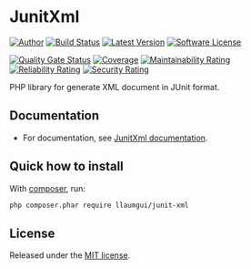 # JunitXml

[![Author][ico-twitter]][link-twitter]
[![Build Status][ico-ghactions]][link-ghactions]
[![Latest Version][ico-version]][link-packagist]
[![Software License][ico-license]](LICENSE)

[![Quality Gate Status][ico-sonarcloud-gate]][link-sonarcloud-gate]
[![Coverage][ico-sonarcloud-coverage]][link-sonarcloud-coverage]
[![Maintainability Rating][ico-sonarcloud-maintainability]][link-sonarcloud-maintainability]
[![Reliability Rating][ico-sonarcloud-reliability]][link-sonarcloud-reliability]
[![Security Rating][ico-sonarcloud-security]][link-sonarcloud-security]

PHP library for generate XML document in JUnit format.

## Documentation

* For documentation, see [JunitXml documentation](https://llaumgui.github.io/JunitXml/).

## Quick how to install

With [composer](https://getcomposer.org/doc/00-intro.md#installation-linux-unix-osx), run:

```bash
php composer.phar require llaumgui/junit-xml
```

## License

Released under the [MIT license](http://www.opensource.org/licenses/MIT).


[ico-twitter]: https://img.shields.io/static/v1?label=Author&message=llaumgui&color=50ABF1&logo=twitter&style=flat-square
[link-twitter]: https://twitter.com/llaumgui
[ico-ghactions]: https://img.shields.io/github/workflow/status/llaumgui/JunitXml/Tests?style=flat-square&logo=github&label=Tests
[link-ghactions]: https://github.com/llaumgui/JunitXml/actions
[ico-version]: https://img.shields.io/packagist/v/llaumgui/junit-xml?include_prereleases&label=Package%20version&style=flat-square&logo=packagist
[link-packagist]: https://packagist.org/packages/llaumgui/junit-xml
[ico-license]: https://img.shields.io/github/license/llaumgui/JunitXml?style=flat-square
[ico-sonarcloud-gate]: https://sonarcloud.io/api/project_badges/measure?branch=main&project=llaumgui-github%3Ajunit-xml&metric=alert_status
[link-sonarcloud-gate]: https://sonarcloud.io/dashboard?id=llaumgui-github%3Ajunit-xml&branch=main
[ico-sonarcloud-coverage]: https://sonarcloud.io/api/project_badges/measure?project=llaumgui-github%3Ajunit-xml&metric=coverage
[link-sonarcloud-coverage]: https://sonarcloud.io/dashboard?id=llaumgui-github%3Ajunit-xml
[ico-sonarcloud-maintainability]: https://sonarcloud.io/api/project_badges/measure?project=llaumgui-github%3Ajunit-xml&metric=sqale_rating
[link-sonarcloud-maintainability]: https://sonarcloud.io/dashboard?id=llaumgui-github%3Ajunit-xml
[ico-sonarcloud-reliability]: https://sonarcloud.io/api/project_badges/measure?project=llaumgui-github%3Ajunit-xml&metric=reliability_rating
[link-sonarcloud-reliability]: https://sonarcloud.io/dashboard?id=llaumgui-github%3Ajunit-xml
[ico-sonarcloud-security]: https://sonarcloud.io/api/project_badges/measure?project=llaumgui-github%3Ajunit-xml&metric=security_rating
[link-sonarcloud-security]: https://sonarcloud.io/dashboard?id=llaumgui-github%3Ajunit-xml
